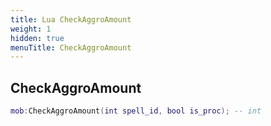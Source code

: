 ```yaml
---
title: Lua CheckAggroAmount
weight: 1
hidden: true
menuTitle: CheckAggroAmount
---
```

## CheckAggroAmount
```lua
mob:CheckAggroAmount(int spell_id, bool is_proc); -- int
```